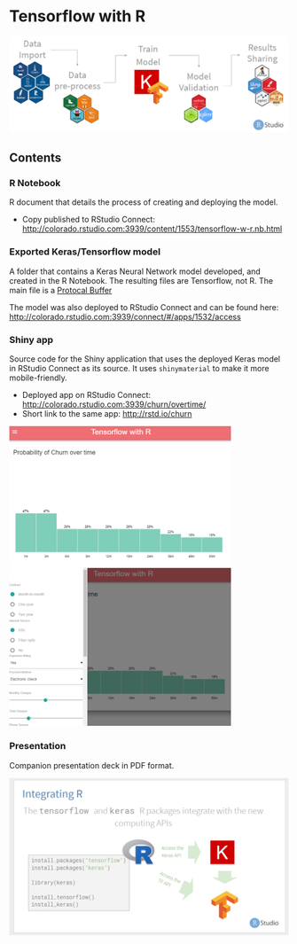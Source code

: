 Tensorflow with R
======================================================

![](images/tfwr.png)

## Contents

### R Notebook

R document that details the process of creating and deploying the model.  

- Copy published to RStudio Connect: http://colorado.rstudio.com:3939/content/1553/tensorflow-w-r.nb.html

### Exported Keras/Tensorflow model

A folder that contains a Keras Neural Network model developed, and created in the R Notebook.  The resulting files are Tensorflow, not R.  The main file is a [Protocal Buffer](https://developers.google.com/protocol-buffers/?hl=en)

The model was also deployed to RStudio Connect and can be found here: http://colorado.rstudio.com:3939/connect/#/apps/1532/access

### Shiny app

Source code for the Shiny application that uses the deployed Keras model in RStudio Connect as its source.  It uses `shinymaterial` to make it more mobile-friendly.

- Deployed app on RStudio Connect: http://colorado.rstudio.com:3939/churn/overtime/
- Short link to the same app: http://rstd.io/churn

<img src = "images/app1.png" width = '400px'>
<img src = "images/app2.png" width = '400px'>


### Presentation 

Companion presentation deck in PDF format. 

<div>
<img src = "images/presentation.png" width = '600' >
</div>